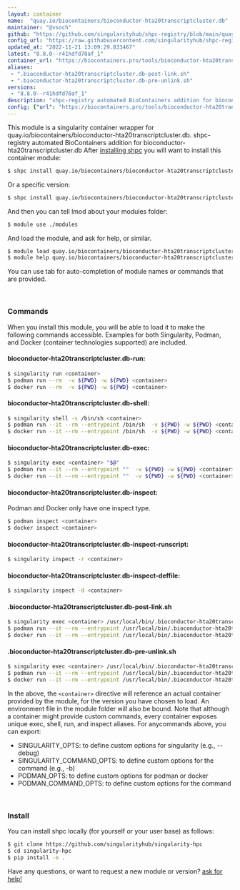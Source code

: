 ```yaml
---
layout: container
name:  "quay.io/biocontainers/bioconductor-hta20transcriptcluster.db"
maintainer: "@vsoch"
github: "https://github.com/singularityhub/shpc-registry/blob/main/quay.io/biocontainers/bioconductor-hta20transcriptcluster.db/container.yaml"
config_url: "https://raw.githubusercontent.com/singularityhub/shpc-registry/main/quay.io/biocontainers/bioconductor-hta20transcriptcluster.db/container.yaml"
updated_at: "2022-11-21 13:09:29.833467"
latest: "8.8.0--r41hdfd78af_1"
container_url: "https://biocontainers.pro/tools/bioconductor-hta20transcriptcluster.db"
aliases:
 - ".bioconductor-hta20transcriptcluster.db-post-link.sh"
 - ".bioconductor-hta20transcriptcluster.db-pre-unlink.sh"
versions:
 - "8.8.0--r41hdfd78af_1"
description: "shpc-registry automated BioContainers addition for bioconductor-hta20transcriptcluster.db"
config: {"url": "https://biocontainers.pro/tools/bioconductor-hta20transcriptcluster.db", "maintainer": "@vsoch", "description": "shpc-registry automated BioContainers addition for bioconductor-hta20transcriptcluster.db", "latest": {"8.8.0--r41hdfd78af_1": "sha256:e037d6bba6e2b851f2cd38bf2150c6e892f6df5083211a9c2f58e404dfc11ce2"}, "tags": {"8.8.0--r41hdfd78af_1": "sha256:e037d6bba6e2b851f2cd38bf2150c6e892f6df5083211a9c2f58e404dfc11ce2"}, "docker": "quay.io/biocontainers/bioconductor-hta20transcriptcluster.db", "aliases": {".bioconductor-hta20transcriptcluster.db-post-link.sh": "/usr/local/bin/.bioconductor-hta20transcriptcluster.db-post-link.sh", ".bioconductor-hta20transcriptcluster.db-pre-unlink.sh": "/usr/local/bin/.bioconductor-hta20transcriptcluster.db-pre-unlink.sh"}}
---
```


This module is a singularity container wrapper for quay.io/biocontainers/bioconductor-hta20transcriptcluster.db.
shpc-registry automated BioContainers addition for bioconductor-hta20transcriptcluster.db
After [installing shpc](#install) you will want to install this container module:


```bash
$ shpc install quay.io/biocontainers/bioconductor-hta20transcriptcluster.db
```

Or a specific version:

```bash
$ shpc install quay.io/biocontainers/bioconductor-hta20transcriptcluster.db:8.8.0--r41hdfd78af_1
```

And then you can tell lmod about your modules folder:

```bash
$ module use ./modules
```

And load the module, and ask for help, or similar.

```bash
$ module load quay.io/biocontainers/bioconductor-hta20transcriptcluster.db/8.8.0--r41hdfd78af_1
$ module help quay.io/biocontainers/bioconductor-hta20transcriptcluster.db/8.8.0--r41hdfd78af_1
```

You can use tab for auto-completion of module names or commands that are provided.

<br>

### Commands

When you install this module, you will be able to load it to make the following commands accessible.
Examples for both Singularity, Podman, and Docker (container technologies supported) are included.

#### bioconductor-hta20transcriptcluster.db-run:

```bash
$ singularity run <container>
$ podman run --rm  -v ${PWD} -w ${PWD} <container>
$ docker run --rm  -v ${PWD} -w ${PWD} <container>
```

#### bioconductor-hta20transcriptcluster.db-shell:

```bash
$ singularity shell -s /bin/sh <container>
$ podman run --it --rm --entrypoint /bin/sh  -v ${PWD} -w ${PWD} <container>
$ docker run --it --rm --entrypoint /bin/sh  -v ${PWD} -w ${PWD} <container>
```

#### bioconductor-hta20transcriptcluster.db-exec:

```bash
$ singularity exec <container> "$@"
$ podman run --it --rm --entrypoint ""  -v ${PWD} -w ${PWD} <container> "$@"
$ docker run --it --rm --entrypoint ""  -v ${PWD} -w ${PWD} <container> "$@"
```

#### bioconductor-hta20transcriptcluster.db-inspect:

Podman and Docker only have one inspect type.

```bash
$ podman inspect <container>
$ docker inspect <container>
```

#### bioconductor-hta20transcriptcluster.db-inspect-runscript:

```bash
$ singularity inspect -r <container>
```

#### bioconductor-hta20transcriptcluster.db-inspect-deffile:

```bash
$ singularity inspect -d <container>
```


#### .bioconductor-hta20transcriptcluster.db-post-link.sh

```bash
$ singularity exec <container> /usr/local/bin/.bioconductor-hta20transcriptcluster.db-post-link.sh
$ podman run --it --rm --entrypoint /usr/local/bin/.bioconductor-hta20transcriptcluster.db-post-link.sh   -v ${PWD} -w ${PWD} <container> -c " $@"
$ docker run --it --rm --entrypoint /usr/local/bin/.bioconductor-hta20transcriptcluster.db-post-link.sh   -v ${PWD} -w ${PWD} <container> -c " $@"
```


#### .bioconductor-hta20transcriptcluster.db-pre-unlink.sh

```bash
$ singularity exec <container> /usr/local/bin/.bioconductor-hta20transcriptcluster.db-pre-unlink.sh
$ podman run --it --rm --entrypoint /usr/local/bin/.bioconductor-hta20transcriptcluster.db-pre-unlink.sh   -v ${PWD} -w ${PWD} <container> -c " $@"
$ docker run --it --rm --entrypoint /usr/local/bin/.bioconductor-hta20transcriptcluster.db-pre-unlink.sh   -v ${PWD} -w ${PWD} <container> -c " $@"
```



In the above, the `<container>` directive will reference an actual container provided
by the module, for the version you have chosen to load. An environment file in the
module folder will also be bound. Note that although a container
might provide custom commands, every container exposes unique exec, shell, run, and
inspect aliases. For anycommands above, you can export:

 - SINGULARITY_OPTS: to define custom options for singularity (e.g., --debug)
 - SINGULARITY_COMMAND_OPTS: to define custom options for the command (e.g., -b)
 - PODMAN_OPTS: to define custom options for podman or docker
 - PODMAN_COMMAND_OPTS: to define custom options for the command

<br>

### Install

You can install shpc locally (for yourself or your user base) as follows:

```bash
$ git clone https://github.com/singularityhub/singularity-hpc
$ cd singularity-hpc
$ pip install -e .
```

Have any questions, or want to request a new module or version? [ask for help!](https://github.com/singularityhub/singularity-hpc/issues)